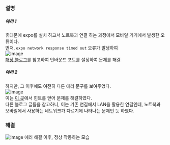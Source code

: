 ### 설명

##### 에러 1
휴대폰에 expo를 설치 하고서 노트북과 연결 하는 과정에서 모바일 기기에서 발생한 오류이다.  
먼저, `expo network response timed out` 오류가 발생하여  
![image](https://user-images.githubusercontent.com/49461207/183029403-9ed61093-705d-4e3b-96b4-a89792e7d714.png)  
[해당 블로그](https://kentakang.com/156)를 참고하여 인바운드 포트를 설정하여 문제를 해결

##### 에러 2
하지만, 그 이후에도 여전히 다른 에러 문구를 보여주었다.  
![image](https://user-images.githubusercontent.com/49461207/183030728-b55e4e0a-dcc3-4641-b093-463267f45bcd.png)  
이는 [이 곳](https://okky.kr/article/1143367?note=2653831)에서 힌트를 얻어 문제를 해결하였다.  
다른 블로그 글들을 참고하니, 이는 기존 연결에서 LAN을 활용한 연결인데, 노트북과 모바일에서 사용하는 네트워크가 다르기에 나타나는 문제인 듯 하였다.  


### 해결
![image](https://user-images.githubusercontent.com/49461207/183030449-59b27324-17dc-4e8a-8625-6524cdfd1a79.png)
에러 해결 이후, 정상 작동하는 모습
